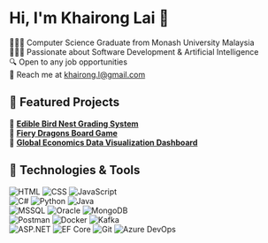 # Hi, I'm Khairong Lai 👋  
👨🏻‍🎓 Computer Science Graduate from Monash University Malaysia  
👨🏻‍💻 Passionate about Software Development & Artificial Intelligence  
🔍 Open to any job opportunities  
📧 Reach me at khairong.l@gmail.com

## 📌 Featured Projects  
🔹 **[Edible Bird Nest Grading System]()**  
🔹 **[Fiery Dragons Board Game]()**  
🔹 **[Global Economics Data Visualization Dashboard](https://github.com/khaironglai/econ-viz)** 

## 🔧 Technologies & Tools  

![HTML](https://img.shields.io/badge/-HTML-E34F26?style=flat&logo=html5&logoColor=white) 
![CSS](https://img.shields.io/badge/-CSS-1572B6?style=flat&logo=css3&logoColor=white) 
![JavaScript](https://img.shields.io/badge/-JavaScript-F7DF1E?style=flat&logo=javascript&logoColor=black)  
![C#](https://img.shields.io/badge/-C%23-239120?style=flat&logo=csharp&logoColor=white) 
![Python](https://img.shields.io/badge/-Python-3776AB?style=flat&logo=python&logoColor=white) 
![Java](https://img.shields.io/badge/-Java-007396?style=flat&logo=java&logoColor=white)  
![MSSQL](https://img.shields.io/badge/-SQL_Server-CC2927?style=flat&logo=microsoftsqlserver&logoColor=white) 
![Oracle](https://img.shields.io/badge/-Oracle-F80000?style=flat&logo=oracle&logoColor=white) 
![MongoDB](https://img.shields.io/badge/-MongoDB-47A248?style=flat&logo=mongodb&logoColor=white)  
![Postman](https://img.shields.io/badge/-Postman-FF6C37?style=flat&logo=postman&logoColor=white) 
![Docker](https://img.shields.io/badge/-Docker-2496ED?style=flat&logo=docker&logoColor=white) 
![Kafka](https://img.shields.io/badge/-Apache%20Kafka-231F20?style=flat&logo=apachekafka&logoColor=white)  
![ASP.NET](https://img.shields.io/badge/-ASP.NET-512BD4?style=flat&logo=dotnet&logoColor=white) 
![EF Core](https://img.shields.io/badge/-Entity%20Framework-512BD4?style=flat&logo=dotnet&logoColor=white) 
![Git](https://img.shields.io/badge/-Git-F05032?style=flat&logo=git&logoColor=white)
![Azure DevOps](https://img.shields.io/badge/-Azure%20DevOps-0078D7?style=flat&logo=azuredevops&logoColor=white)   
